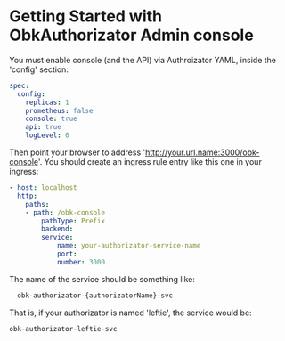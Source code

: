 # Getting Started with ObkAuthorizator Admin console

You must enable console (and the API) via Authroizator YAML, inside the 'config' section:

```yaml
spec:
  config:
    replicas: 1
    prometheus: false
    console: true
    api: true
    logLevel: 0
```

Then point your browser to address 'http://your.url.name:3000/obk-console'. You should create an ingress rule entry like this one in your ingress:

```yaml
- host: localhost
  http:
    paths:
    - path: /obk-console
        pathType: Prefix
        backend:
        service:
            name: your-authorizator-service-name
            port:
            number: 3000
```

The name of the service should be something like:

```bash
  obk-authorizator-{authorizatorName}-svc
```

That is, if your authorizator is named 'leftie', the service would be:

```
obk-authorizator-leftie-svc
```
